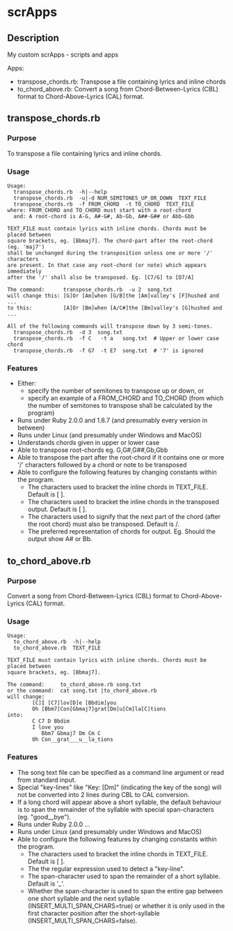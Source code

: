 scrApps
=======

## Description
My custom scrApps - scripts and apps

Apps:
- transpose_chords.rb: Transpose a file containing lyrics and inline chords
- to_chord_above.rb: Convert a song from Chord-Between-Lyrics (CBL) format
  to Chord-Above-Lyrics (CAL) format.


## transpose_chords.rb

### Purpose
To transpose a file containing lyrics and inline chords.

### Usage
```
Usage:
  transpose_chords.rb  -h|--help
  transpose_chords.rb  -u|-d NUM_SEMITONES_UP_OR_DOWN  TEXT_FILE
  transpose_chords.rb  -f FROM_CHORD  -t TO_CHORD  TEXT_FILE
where: FROM_CHORD and TO_CHORD must start with a root-chord
  and: A root-chord is A-G, A#-G#, Ab-Gb, A##-G## or Abb-Gbb

TEXT_FILE must contain lyrics with inline chords. Chords must be placed between
square brackets, eg. [Bbmaj7]. The chord-part after the root-chord (eg. 'maj7')
shall be unchanged during the transposition unless one or more '/' characters
are present. In that case any root-chord (or note) which appears immediately
after the '/' shall also be transposed. Eg. [C7/G] to [D7/A]

The command:      transpose_chords.rb  -u 2  song.txt
will change this: [G]Or [Am]when [G/B]the [Am]valley's [F]hushed and ...
to this:          [A]Or [Bm]when [A/C#]the [Bm]valley's [G]hushed and ...

All of the following commands will transpose down by 3 semi-tones.
  transpose_chords.rb  -d 3  song.txt
  transpose_chords.rb  -f C   -t a   song.txt  # Upper or lower case chord
  transpose_chords.rb  -f G7  -t E7  song.txt  # '7' is ignored
```

### Features
- Either:
  * specify the number of semitones to transpose up or down, or
  * specify an example of a FROM_CHORD and TO_CHORD (from which the number of semitones to transpose shall be calculated by the program)
- Runs under Ruby 2.0.0 and 1.8.7 (and presumably every version in between)
- Runs under Linux (and presumably under Windows and MacOS)
- Understands chords given in upper or lower case
- Able to transpose root-chords eg. G,G#,G##,Gb,Gbb
- Able to transpose the part after the root-chord if it contains one or more '/' characters followed by a chord or note to be transposed
- Able to configure the following features by changing constants within the program.
  * The characters used to bracket the inline chords in TEXT_FILE. Default is [ ].
  * The characters used to bracket the inline chords in the transposed output. Default is [ ].
  * The characters used to signify that the next part of the chord (after the root chord) must also be transposed. Default is /.
  * The preferred representation of chords for output. Eg. Should the output show A# or Bb.


## to_chord_above.rb

### Purpose
Convert a song from Chord-Between-Lyrics (CBL) format
to Chord-Above-Lyrics (CAL) format.

### Usage

```
Usage:
  to_chord_above.rb  -h|--help
  to_chord_above.rb  TEXT_FILE

TEXT_FILE must contain lyrics with inline chords. Chords must be placed between
square brackets, eg. [Bbmaj7].

The command:     to_chord_above.rb song.txt
or the command:  cat song.txt |to_chord_above.rb
will change:
        [C]I [C7]lov[D]e [Bbdim]you
        Oh [Bbm7]Con[Gbmaj7]grat[Dm]u[Cm]la[C]tions
into:
        C C7 D Bbdim
        I love you
           Bbm7 Gbmaj7 Dm Cm C
        Oh Con__grat___u__la_tions
```

### Features
- The song text file can be specified as a command line argument or read
  from standard input.
- Special "key-lines" like "Key: [Dm]" (indicating the key of the song)
  will not be converted into 2 lines during CBL to CAL conversion.
- If a long chord will appear above a short syllable, the default
  behaviour is to span the remainder of the syllable with special
  span-characters (eg. "good__bye").
- Runs under Ruby 2.0.0 ...
- Runs under Linux (and presumably under Windows and MacOS)
- Able to configure the following features by changing constants
  within the program.
  * The characters used to bracket the inline chords in TEXT_FILE.
    Default is [ ].
  * The the regular expression used to detect a "key-line".
  * The span-character used to span the remainder of a short syllable.
    Default is '_'.
  * Whether the span-character is used to span the entire gap between
    one short syllable and the next syllable (INSERT_MULTI_SPAN_CHARS=true)
    or whether it is only used in the first character position after
    the short-syllable (INSERT_MULTI_SPAN_CHARS=false).

